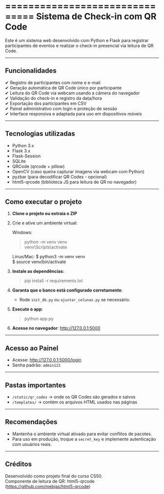 ===============================
Sistema de Check-in com QR Code
===============================

Este é um sistema web desenvolvido com Python e Flask para registrar participantes de eventos e realizar o check-in presencial via leitura de QR Code.

-------------------------------
Funcionalidades
-------------------------------
✔ Registro de participantes com nome e e-mail  
✔ Geração automática de QR Code único por participante  
✔ Leitura do QR Code via webcam usando a câmera do navegador  
✔ Validação do check-in e registro da data/hora  
✔ Exportação dos participantes em CSV  
✔ Painel administrativo com login e proteção de sessão  
✔ Interface responsiva e adaptada para uso em dispositivos móveis  

-------------------------------
Tecnologias utilizadas
-------------------------------
- Python 3.x  
- Flask 3.x  
- Flask-Session  
- SQLite  
- QRCode (qrcode + pillow)  
- OpenCV (caso queira capturar imagens via webcam com Python)  
- pyzbar (para decodificar QR Codes - opcional)  
- html5-qrcode (biblioteca JS para leitura de QR no navegador)

-------------------------------
Como executar o projeto
-------------------------------

1. **Clone o projeto ou extraia o ZIP**
2. Crie e ative um ambiente virtual:

   Windows:
   > python -m venv venv  
   > venv\\Scripts\\activate

   Linux/Mac:
   $ python3 -m venv venv  
   $ source venv/bin/activate

3. **Instale as dependências**:
   > pip install -r requirements.txt

4. **Garanta que o banco está configurado corretamente**:
   - Rode `init_db.py` ou `ajustar_colunas.py` se necessário.

5. **Execute o app**:
   > python app.py

6. **Acesse no navegador**:
   http://127.0.0.1:5000

-------------------------------
Acesso ao Painel
-------------------------------

- Acesse: http://127.0.0.1:5000/login  
- Senha padrão: `admin123`

-------------------------------
Pastas importantes
-------------------------------

- `/static/qr_codes` → onde os QR Codes são gerados e salvos  
- `/templates/` → contém os arquivos HTML usados nas páginas

-------------------------------
Recomendações
-------------------------------

- Mantenha o ambiente virtual ativado para evitar conflitos de pacotes.
- Para uso em produção, troque a `secret_key` e implemente autenticação com usuários reais.

-------------------------------
Créditos
-------------------------------

Desenvolvido como projeto final do curso CS50.  
Componente de leitura de QR: html5-qrcode (https://github.com/mebjas/html5-qrcode)

